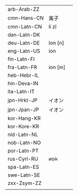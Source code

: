 | | | |
|-|-|-|
| arb-Arab-ZZ |  |  |
| cmn-Hans-CN | 离子 |  |
| cmn-Latn-CN | lí zǐ |  |
| dan-Latn-DK |  |  |
| deu-Latn-DE | Ion [n] |  |
| eng-Latn-US | ion |  |
| fin-Latn-FI |  |  |
| fra-Latn-FR | ion [m] |  |
| heb-Hebr-IL |  |  |
| hin-Deva-IN |  |  |
| ita-Latn-IT |  |  |
| jpn-Hrkt-JP | イオン |  |
| jpn-Jpan-JP | イオン |  |
| kor-Hang-KR |  |  |
| kor-Kore-KR |  |  |
| nld-Latn-NL |  |  |
| nob-Latn-NO |  |  |
| por-Latn-PT |  |  |
| rus-Cyrl-RU | ио́н |  |
| spa-Latn-ES |  |  |
| swe-Latn-SE |  |  |
| zxx-Zsym-ZZ |  |  |
|  |  |  |
